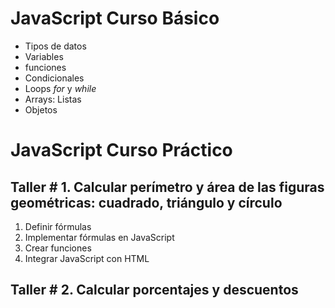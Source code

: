 # JavaScript Curso Básico
- Tipos de datos
- Variables
- funciones
- Condicionales
- Loops *for* y *while*
- Arrays: Listas
- Objetos



# JavaScript Curso Práctico
## Taller # 1.  Calcular perímetro y área de las figuras geométricas: cuadrado, triángulo y círculo

1. Definir fórmulas
2. Implementar fórmulas en JavaScript
3. Crear funciones
4. Integrar JavaScript con HTML

## Taller # 2. Calcular porcentajes y descuentos